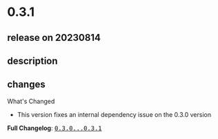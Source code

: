 # 0.3.1

## release on 20230814

## description

## changes

What's Changed

* This version fixes an internal dependency issue on the 0.3.0 version

<strong>Full Changelog</strong>: <a class="commit-link" href="https://github.com/Decathlon/vitamin-compose/compare/0.3.0...0.3.1"><tt>0.3.0...0.3.1</tt></a>

